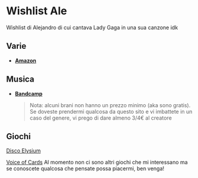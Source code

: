 # Wishlist Ale
Wishlist di Alejandro di cui cantava Lady Gaga in una sua canzone idk

## Varie
- [**Amazon**](https://www.amazon.it/hz/wishlist/ls/163ZIKGBFYIVL/ref=nav_wishlist_lists_1?_encoding=UTF8&type=wishlist)

## Musica
- [**Bandcamp**](https://bandcamp.com/thirdhawk/wishlist)
  > Nota: alcuni brani non hanno un prezzo minimo (aka sono gratis). Se doveste prendermi qualcosa da  questo sito e vi imbattete in un caso del genere, vi prego di dare almeno 3/4€ al creatore

## Giochi
[Disco Elysium](https://store.steampowered.com/app/632470/Disco_Elysium__The_Final_Cut/)

[Voice of Cards](https://store.steampowered.com/app/1113570/Voice_of_Cards_The_Isle_Dragon_Roars/)
Al momento non ci sono altri giochi che mi interessano ma se conoscete qualcosa che pensate possa piacermi, ben venga!
